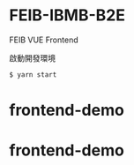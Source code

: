 # FEIB-IBMB-B2E

FEIB VUE Frontend

啟動開發環境

```bash
$ yarn start
```
# frontend-demo
# frontend-demo
